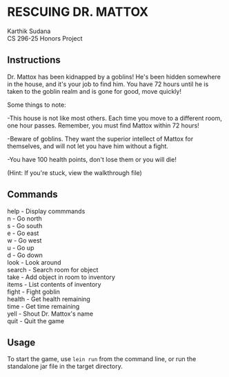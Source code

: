 # RESCUING DR. MATTOX

  Karthik Sudana <br />
  CS 296-25 Honors Project

## Instructions

Dr. Mattox has been kidnapped by a goblins! He's been hidden somewhere in the house, and it's your job to find him. You have 72 hours until he is taken to the goblin realm and is gone for good, move quickly!

Some things to note:

-This house is not like most others. Each time you move to a different room, one hour passes. Remember, you must find Mattox within 72 hours!

-Beware of goblins. They want the superior intellect of Mattox for themselves, and will not let you have him without a fight.

-You have 100 health points, don't lose them or you will die!

(Hint: If you're stuck, view the walkthrough file)

## Commands

help - Display commmands <br />
n - Go north <br />
s - Go south <br />
e - Go east <br />
w - Go west <br />
u - Go up <br />
d - Go down <br />
look - Look around <br />
search - Search room for object <br />
take - Add object in room to inventory <br />
items - List contents of inventory <br />
fight - Fight goblin <br />
health - Get health remaining <br />
time - Get time remaining <br />
yell - Shout Dr. Mattox's name <br />
quit - Quit the game <br />

## Usage

To start the game, use `lein run` from the command line, or run the standalone jar file in the target directory.
